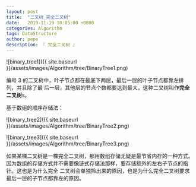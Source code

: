 ```yaml
---
layout: post
title:  "二叉树_完全二叉树"
date:   2019-11-19 10:05:00 +0800
categories: Algorithm
tags: DataStructure
author: pepe
description: 『 完全二叉树 』
---
```



![binary_tree1]({{ site.baseurl }}/assets/images/Algorithm/tree/BinaryTree1.png)


编号 3 的二叉树中，叶子节点都在最底下两层，最后一层的叶子节点都靠左排列，并且除了最 后一层，其他层的节点个数都要达到最大，这种二叉树叫作**完全二叉树**s。

基于数组的顺序存储法：

![binary_tree2]({{ site.baseurl }}/assets/images/Algorithm/tree/BinaryTree2.png)

![binary_tree3]({{ site.baseurl }}/assets/images/Algorithm/tree/BinaryTree3.png)


如果某棵二叉树是一棵完全二叉树，那用数组存储无疑是最节省内存的一种方式。因为数组的存储方式并不需要像链式存储法那样，要存储额外的左右子节点的指针。这也是为什么完全 二叉树会单独拎出来的原因，也是为什么完全二叉树要求最后一层的子节点都靠左的原因。


































